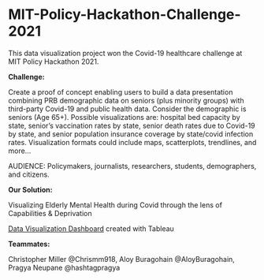 # MIT-Policy-Hackathon-Challenge-2021
This data visualization project won the Covid-19 healthcare challenge at MIT Policy Hackathon 2021.

**Challenge:**

Create a proof of concept enabling users to build a data presentation combining PRB demographic data on
seniors (plus minority groups) with third-party Covid-19 and public health data. Consider the demographic is
seniors (Age 65+). Possible visualizations are: hospital bed capacity by state, senior’s vaccination rates by
state, senior death rates due to Covid-19 by state, and senior population insurance coverage by state/covid
infection rates. Visualization formats could include maps, scatterplots, trendlines, and more...

AUDIENCE: Policymakers, journalists, researchers, students, demographers, and citizens.

**Our Solution:**

Visualizing Elderly Mental Health during Covid through the lens of Capabilities & Deprivation

[Data Visualization Dashboard](https://public.tableau.com/app/profile/pragya1901/viz/Covid-19MentalHealthonElderlyPeople/Dashboard1?publish=yes) created with Tableau

**Teammates:**

Christopher Miller @Chrismm918,
Aloy Buragohain    @AloyBuragohain,
Pragya Neupane     @hashtagpragya

